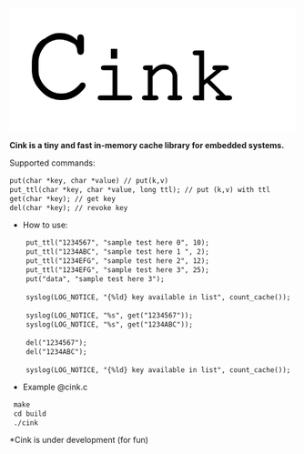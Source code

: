 ![Cink Logo](cink.png)

**Cink is a tiny and fast in-memory cache library for embedded systems.**

Supported commands:
```
put(char *key, char *value) // put(k,v)
put_ttl(char *key, char *value, long ttl); // put (k,v) with ttl 
get(char *key); // get key
del(char *key); // revoke key
```
* How to use:
```
    put_ttl("1234567", "sample test here 0", 10);
    put_ttl("1234ABC", "sample test here 1 ", 2);
    put_ttl("1234EFG", "sample test here 2", 12);
    put_ttl("1234EFG", "sample test here 3", 25);
    put("data", "sample test here 3");

    syslog(LOG_NOTICE, "{%ld} key available in list", count_cache());

    syslog(LOG_NOTICE, "%s", get("1234567"));
    syslog(LOG_NOTICE, "%s", get("1234ABC"));

    del("1234567");
    del("1234ABC");

    syslog(LOG_NOTICE, "{%ld} key available in list", count_cache());
```
* Example @cink.c
```
 make
 cd build
 ./cink
```
*Cink is under development (for fun)

